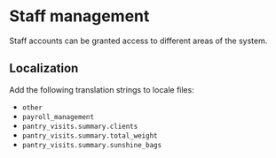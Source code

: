 # Staff management

Staff accounts can be granted access to different areas of the system.

## Localization

Add the following translation strings to locale files:

- `other`
- `payroll_management`
- `pantry_visits.summary.clients`
- `pantry_visits.summary.total_weight`
- `pantry_visits.summary.sunshine_bags`

